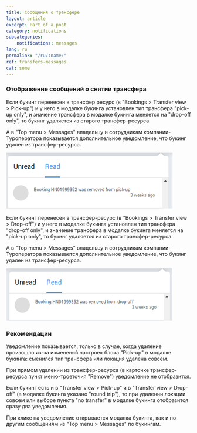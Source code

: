 ```yaml
---
title: Cообщения о трансфере
layout: article
excerpt: Part of a post
category: notifications
subcategories:
    notifications: messages
lang: ru
permalink: "/ru/:name/"
ref: transfers-messages
cat: some
---
```


### **Отображение сообщений о снятии трансфера**

Если букинг перенесен в трансфер ресурс (в "Bookings > Transfer view > Pick-up") и у него в модалке букинга установлен тип трансфера "pick-up only", и значение трансфера в модалке букинга меняется на "drop-off only", то букинг удаляется из старого трансфер-ресурса. 

А в "Top menu > Messages" владельцу и сотрудникам компании-Туроператора показывается дополнительное уведомление, что букинг удален из трансфер-ресурса.

![Transfer_messages1](/assets/images/transfer_messages1.png)

Если букинг перенесен в трансфер-ресурс (в "Bookings > Transfer view > Drop-off") и у него в модалке букинга установлен тип трансфера "drop-off only", и значение трансфера в модалке букинга меняется на "pick-up only", то букинг удаляется из старого трансфер-ресурса. 

А в "Top menu > Messages" владельцу и сотрудникам компании-Туроператора показывается дополнительное уведомление, что букинг удален из трансфер-ресурса.

![Transfer_messages2](/assets/images/transfer_messages2.png)

### **Рекомендации**

Уведомление показывается, только в случае, когда удаление произошло из-за изменений настроек блока "Pick-up" в модалке букинга: сменился тип трансфера или локация удалена совсем. 

При прямом удалении из трансфер-ресурса (в карточке трансфер-ресурса пункт меню-троеточия "Remove") уведомление не отобразится. 

Если букинг есть и в "Transfer view > Pick-up" и в "Transfer view > Drop-off" (в модалке букинга указано "round trip"), то при удалении локации совсем или выборе пункта "no transfer" в модалке букинга отобразится сразу два уведомления.

При клике на уведомление открывается модалка букинга, как и по другим сообщениям из "Top menu > Messages" по букингам.